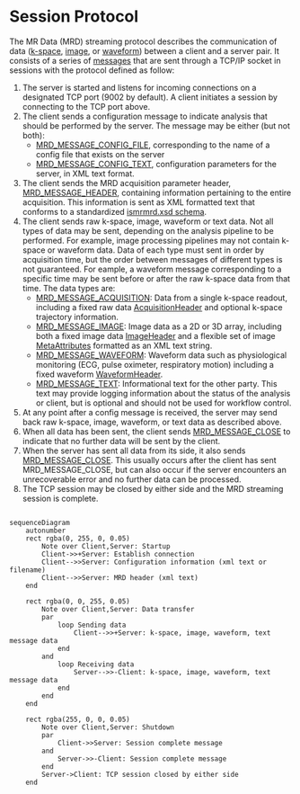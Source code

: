 # Session Protocol
The MR Data (MRD) streaming protocol describes the communication of data ([k-space](mrd_raw_data.md), [image](mrd_image_data.md), or [waveform](mrd_waveform_data.md)) between a client and a server pair.  It consists of a series of [messages](mrd_messages.md) that are sent through a TCP/IP socket in sessions with the protocol defined as follow:
1. The server is started and listens for incoming connections on a designated TCP port (9002 by default).  A client initiates a session by connecting to the TCP port above.
1. The client sends a configuration message to indicate analysis that should be performed by the server.  The message may be either (but not both):
    - [MRD_MESSAGE_CONFIG_FILE](MRD_MESSAGE_CONFIG_FILE), corresponding to the name of a config file that exists on the server
    - [MRD_MESSAGE_CONFIG_TEXT](MRD_MESSAGE_CONFIG_TEXT), configuration parameters for the server, in XML text format.
1. The client sends the MRD acquisition parameter header, [MRD_MESSAGE_HEADER](MRD_MESSAGE_HEADER), containing information pertaining to the entire acquisition.  This information is sent as XML formatted text that conforms to a standardized [ismrmrd.xsd schema](../schema/ismrmrd.xsd).
1. The client sends raw k-space, image, waveform or text data.  Not all types of data may be sent, depending on the analysis pipeline to be performed.  For example, image processing pipelines may not contain k-space or waveform data.  Data of each type must sent in order by acquisition time, but the order between messages of different types is not guaranteed.  For eample, a waveform message corresponding to a specific time may be sent before or after the raw k-space data from that time.  The data types are:
    - [MRD_MESSAGE_ACQUISITION](MRD_MESSAGE_ACQUISITION): Data from a single k-space readout, including a fixed raw data [AcquisitionHeader](AcquisitionHeader) and optional k-space trajectory information.
    - [MRD_MESSAGE_IMAGE](MRD_MESSAGE_IMAGE): Image data as a 2D or 3D array, including both a fixed image data [ImageHeader](ImageHeader) and a flexible set of image [MetaAttributes](MetaAttributes) formatted as an XML text string.
    - [MRD_MESSAGE_WAVEFORM](MRD_MESSAGE_WAVEFORM): Waveform data such as physiological monitoring (ECG, pulse oximeter, respiratory motion) including a fixed waveform [WaveformHeader](WaveformHeader).
    - [MRD_MESSAGE_TEXT](MRD_MESSAGE_TEXT): Informational text for the other party.  This text may provide logging information about the status of the analysis or client, but is optional and should not be used for workflow control.
1. At any point after a config message is received, the server may send back raw k-space, image, waveform, or text data as described above.
1. When all data has been sent, the client sends [MRD_MESSAGE_CLOSE](MRD_MESSAGE_CLOSE) to indicate that no further data will be sent by the client.
1. When the server has sent all data from its side, it also sends [MRD_MESSAGE_CLOSE](MRD_MESSAGE_CLOSE).  This usually occurs after the client has sent MRD_MESSAGE_CLOSE, but can also occur if the server encounters an unrecoverable error and no further data can be processed.
1.  The TCP session may be closed by either side and the MRD streaming session is complete.

```{mermaid}

sequenceDiagram
    autonumber
    rect rgba(0, 255, 0, 0.05)
        Note over Client,Server: Startup
        Client->>+Server: Establish connection
        Client-->>Server: Configuration information (xml text or filename)
        Client-->>Server: MRD header (xml text)
    end

    rect rgba(0, 0, 255, 0.05)
        Note over Client,Server: Data transfer
        par
            loop Sending data
                Client-->>+Server: k-space, image, waveform, text message data
            end
        and
            loop Receiving data
                Server-->>-Client: k-space, image, waveform, text message data
            end
        end
    end

    rect rgba(255, 0, 0, 0.05)
        Note over Client,Server: Shutdown
        par
            Client->>Server: Session complete message
        and
            Server->>-Client: Session complete message
        end
        Server->Client: TCP session closed by either side
    end
```

